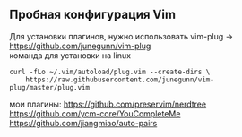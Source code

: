 ## Пробная конфигурация Vim  
Для установки плагинов, нужно использовать vim-plug -> https://github.com/junegunn/vim-plug  
команда для установки на linux
```
curl -fLo ~/.vim/autoload/plug.vim --create-dirs \
    https://raw.githubusercontent.com/junegunn/vim-plug/master/plug.vim
```
мои плагины:
https://github.com/preservim/nerdtree  
https://github.com/ycm-core/YouCompleteMe  
https://github.com/jiangmiao/auto-pairs  
